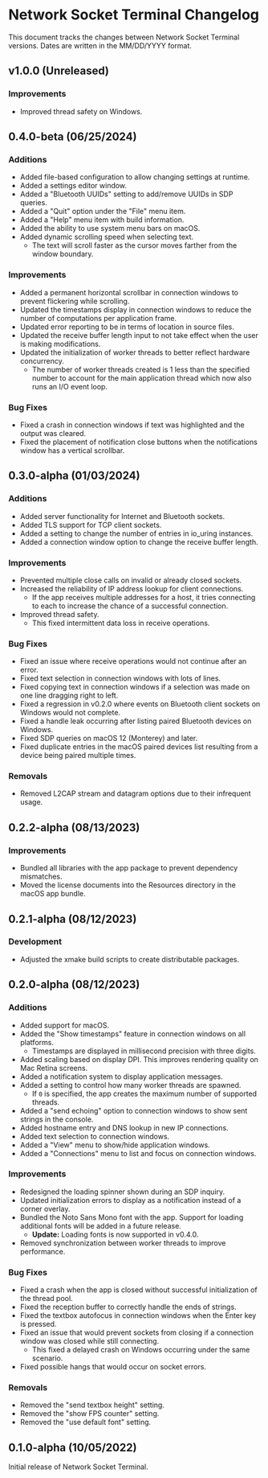 # Network Socket Terminal Changelog

This document tracks the changes between Network Socket Terminal versions. Dates are written in the MM/DD/YYYY format.

## v1.0.0 (Unreleased)

### Improvements

- Improved thread safety on Windows.

## 0.4.0-beta (06/25/2024)

### Additions

- Added file-based configuration to allow changing settings at runtime.
- Added a settings editor window.
- Added a "Bluetooth UUIDs" setting to add/remove UUIDs in SDP queries.
- Added a "Quit" option under the "File" menu item.
- Added a "Help" menu item with build information.
- Added the ability to use system menu bars on macOS.
- Added dynamic scrolling speed when selecting text.
  - The text will scroll faster as the cursor moves farther from the window boundary.

### Improvements

- Added a permanent horizontal scrollbar in connection windows to prevent flickering while scrolling.
- Updated the timestamps display in connection windows to reduce the number of computations per application frame.
- Updated error reporting to be in terms of location in source files.
- Updated the receive buffer length input to not take effect when the user is making modifications.
- Updated the initialization of worker threads to better reflect hardware concurrency.
  - The number of worker threads created is 1 less than the specified number to account for the main application thread which now also runs an I/O event loop.

### Bug Fixes

- Fixed a crash in connection windows if text was highlighted and the output was cleared.
- Fixed the placement of notification close buttons when the notifications window has a vertical scrollbar.

## 0.3.0-alpha (01/03/2024)

### Additions

- Added server functionality for Internet and Bluetooth sockets.
- Added TLS support for TCP client sockets.
- Added a setting to change the number of entries in io_uring instances.
- Added a connection window option to change the receive buffer length.

### Improvements

- Prevented multiple close calls on invalid or already closed sockets.
- Increased the reliability of IP address lookup for client connections.
  - If the app receives multiple addresses for a host, it tries connecting to each to increase the chance of a successful connection.
- Improved thread safety.
  - This fixed intermittent data loss in receive operations.

### Bug Fixes

- Fixed an issue where receive operations would not continue after an error.
- Fixed text selection in connection windows with lots of lines.
- Fixed copying text in connection windows if a selection was made on one line dragging right to left.
- Fixed a regression in v0.2.0 where events on Bluetooth client sockets on Windows would not complete.
- Fixed a handle leak occurring after listing paired Bluetooth devices on Windows.
- Fixed SDP queries on macOS 12 (Monterey) and later.
- Fixed duplicate entries in the macOS paired devices list resulting from a device being paired multiple times.

### Removals

- Removed L2CAP stream and datagram options due to their infrequent usage.

## 0.2.2-alpha (08/13/2023)

### Improvements

- Bundled all libraries with the app package to prevent dependency mismatches.
- Moved the license documents into the Resources directory in the macOS app bundle.

## 0.2.1-alpha (08/12/2023)

### Development

- Adjusted the xmake build scripts to create distributable packages.

## 0.2.0-alpha (08/12/2023)

### Additions

- Added support for macOS.
- Added the "Show timestamps" feature in connection windows on all platforms.
  - Timestamps are displayed in millisecond precision with three digits.
- Added scaling based on display DPI. This improves rendering quality on Mac Retina screens.
- Added a notification system to display application messages.
- Added a setting to control how many worker threads are spawned.
  - If `0` is specified, the app creates the maximum number of supported threads.
- Added a "send echoing" option to connection windows to show sent strings in the console.
- Added hostname entry and DNS lookup in new IP connections.
- Added text selection to connection windows.
- Added a "View" menu to show/hide application windows.
- Added a "Connections" menu to list and focus on connection windows.

### Improvements

- Redesigned the loading spinner shown during an SDP inquiry.
- Updated initialization errors to display as a notification instead of a corner overlay.
- Bundled the Noto Sans Mono font with the app. Support for loading additional fonts will be added in a future release.
  - **Update:** Loading fonts is now supported in v0.4.0.
- Removed synchronization between worker threads to improve performance.

### Bug Fixes

- Fixed a crash when the app is closed without successful initialization of the thread pool.
- Fixed the reception buffer to correctly handle the ends of strings.
- Fixed the textbox autofocus in connection windows when the Enter key is pressed.
- Fixed an issue that would prevent sockets from closing if a connection window was closed while still connecting.
  - This fixed a delayed crash on Windows occurring under the same scenario.
- Fixed possible hangs that would occur on socket errors.

### Removals

- Removed the "send textbox height" setting.
- Removed the "show FPS counter" setting.
- Removed the "use default font" setting.

## 0.1.0-alpha (10/05/2022)

Initial release of Network Socket Terminal.
